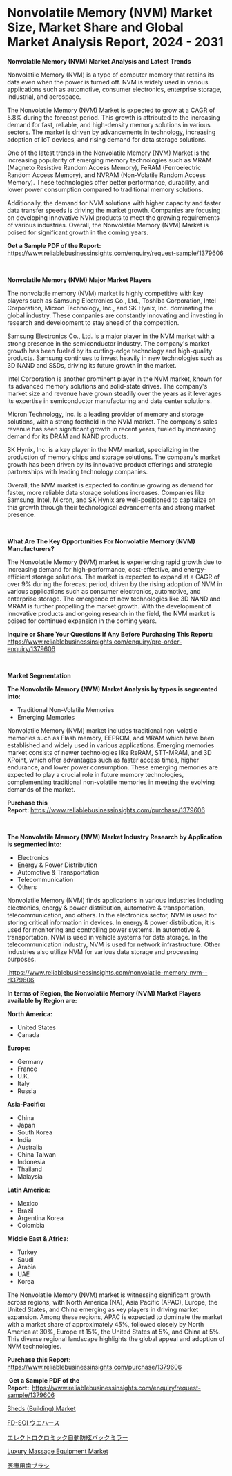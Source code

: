 <p><h1>Nonvolatile Memory (NVM) Market Size, Market Share and Global Market Analysis Report, 2024 - 2031</h1></p><p><strong>Nonvolatile Memory (NVM) Market Analysis and Latest Trends</strong></p>
<p><p>Nonvolatile Memory (NVM) is a type of computer memory that retains its data even when the power is turned off. NVM is widely used in various applications such as automotive, consumer electronics, enterprise storage, industrial, and aerospace.</p><p>The Nonvolatile Memory (NVM) Market is expected to grow at a CAGR of 5.8% during the forecast period. This growth is attributed to the increasing demand for fast, reliable, and high-density memory solutions in various sectors. The market is driven by advancements in technology, increasing adoption of IoT devices, and rising demand for data storage solutions.</p><p>One of the latest trends in the Nonvolatile Memory (NVM) Market is the increasing popularity of emerging memory technologies such as MRAM (Magneto Resistive Random Access Memory), FeRAM (Ferroelectric Random Access Memory), and NVRAM (Non-Volatile Random Access Memory). These technologies offer better performance, durability, and lower power consumption compared to traditional memory solutions.</p><p>Additionally, the demand for NVM solutions with higher capacity and faster data transfer speeds is driving the market growth. Companies are focusing on developing innovative NVM products to meet the growing requirements of various industries. Overall, the Nonvolatile Memory (NVM) Market is poised for significant growth in the coming years.</p></p>
<p><strong>Get a Sample PDF of the Report:&nbsp;</strong> <a href="https://www.reliablebusinessinsights.com/enquiry/request-sample/1379606">https://www.reliablebusinessinsights.com/enquiry/request-sample/1379606</a></p>
<p>&nbsp;</p>
<p><strong>Nonvolatile Memory (NVM) Major Market Players</strong></p>
<p><p>The nonvolatile memory (NVM) market is highly competitive with key players such as Samsung Electronics Co., Ltd., Toshiba Corporation, Intel Corporation, Micron Technology, Inc., and SK Hynix, Inc. dominating the global industry. These companies are constantly innovating and investing in research and development to stay ahead of the competition.</p><p>Samsung Electronics Co., Ltd. is a major player in the NVM market with a strong presence in the semiconductor industry. The company's market growth has been fueled by its cutting-edge technology and high-quality products. Samsung continues to invest heavily in new technologies such as 3D NAND and SSDs, driving its future growth in the market.</p><p>Intel Corporation is another prominent player in the NVM market, known for its advanced memory solutions and solid-state drives. The company's market size and revenue have grown steadily over the years as it leverages its expertise in semiconductor manufacturing and data center solutions.</p><p>Micron Technology, Inc. is a leading provider of memory and storage solutions, with a strong foothold in the NVM market. The company's sales revenue has seen significant growth in recent years, fueled by increasing demand for its DRAM and NAND products.</p><p>SK Hynix, Inc. is a key player in the NVM market, specializing in the production of memory chips and storage solutions. The company's market growth has been driven by its innovative product offerings and strategic partnerships with leading technology companies.</p><p>Overall, the NVM market is expected to continue growing as demand for faster, more reliable data storage solutions increases. Companies like Samsung, Intel, Micron, and SK Hynix are well-positioned to capitalize on this growth through their technological advancements and strong market presence.</p></p>
<p>&nbsp;</p>
<p><strong>What Are The Key Opportunities For Nonvolatile Memory (NVM) Manufacturers?</strong></p>
<p><p>The Nonvolatile Memory (NVM) market is experiencing rapid growth due to increasing demand for high-performance, cost-effective, and energy-efficient storage solutions. The market is expected to expand at a CAGR of over 9% during the forecast period, driven by the rising adoption of NVM in various applications such as consumer electronics, automotive, and enterprise storage. The emergence of new technologies like 3D NAND and MRAM is further propelling the market growth. With the development of innovative products and ongoing research in the field, the NVM market is poised for continued expansion in the coming years.</p></p>
<p><strong>Inquire or Share Your Questions If Any Before Purchasing This Report:</strong> <a href="https://www.reliablebusinessinsights.com/enquiry/pre-order-enquiry/1379606">https://www.reliablebusinessinsights.com/enquiry/pre-order-enquiry/1379606</a></p>
<p>&nbsp;</p>
<p><strong>Market Segmentation</strong></p>
<p><strong>The Nonvolatile Memory (NVM) Market Analysis by types is segmented into:</strong></p>
<p><ul><li>Traditional Non-Volatile Memories</li><li>Emerging Memories</li></ul></p>
<p><p>Nonvolatile Memory (NVM) market includes traditional non-volatile memories such as Flash memory, EEPROM, and MRAM which have been established and widely used in various applications. Emerging memories market consists of newer technologies like ReRAM, STT-MRAM, and 3D XPoint, which offer advantages such as faster access times, higher endurance, and lower power consumption. These emerging memories are expected to play a crucial role in future memory technologies, complementing traditional non-volatile memories in meeting the evolving demands of the market.</p></p>
<p><strong>Purchase this Report:&nbsp;</strong><a href="https://www.reliablebusinessinsights.com/purchase/1379606">https://www.reliablebusinessinsights.com/purchase/1379606</a></p>
<p>&nbsp;</p>
<p><strong>The Nonvolatile Memory (NVM) Market Industry Research by Application is segmented into:</strong></p>
<p><ul><li>Electronics</li><li>Energy & Power Distribution</li><li>Automotive & Transportation</li><li>Telecommunication</li><li>Others</li></ul></p>
<p><p>Nonvolatile Memory (NVM) finds applications in various industries including electronics, energy & power distribution, automotive & transportation, telecommunication, and others. In the electronics sector, NVM is used for storing critical information in devices. In energy & power distribution, it is used for monitoring and controlling power systems. In automotive & transportation, NVM is used in vehicle systems for data storage. In the telecommunication industry, NVM is used for network infrastructure. Other industries also utilize NVM for various data storage and processing purposes.</p></p>
<p><a href="https://www.reliablebusinessinsights.com/nonvolatile-memory-nvm--r1379606">&nbsp;https://www.reliablebusinessinsights.com/nonvolatile-memory-nvm--r1379606</a></p>
<p><strong>In terms of Region, the Nonvolatile Memory (NVM) Market Players available by Region are:</strong></p>
<p>
    <p> <strong> North America: </strong>
        <ul>
            <li>United States</li>
            <li>Canada</li>
        </ul>
        </p> 
    <p> <strong> Europe: </strong>
        <ul>
            <li>Germany</li>
            <li>France</li>
            <li>U.K.</li>
            <li>Italy</li>
            <li>Russia</li>
        </ul>
        </p> 
    <p> <strong> Asia-Pacific: </strong>
        <ul>
            <li>China</li>
            <li>Japan</li>
            <li>South Korea</li>
            <li>India</li>
            <li>Australia</li>
            <li>China Taiwan</li>
            <li>Indonesia</li>
            <li>Thailand</li>
            <li>Malaysia</li>
        </ul>
        </p> 
    <p> <strong> Latin America: </strong>
        <ul>
            <li>Mexico</li>
            <li>Brazil</li>
            <li>Argentina Korea</li>
            <li>Colombia</li>
        </ul>
        </p> 
    <p> <strong> Middle East & Africa: </strong>
        <ul>
            <li>Turkey</li>
            <li>Saudi</li>
            <li>Arabia</li>
            <li>UAE</li>
            <li>Korea</li>
        </ul>
    </p>
    </p>
<p><p>The Nonvolatile Memory (NVM) market is witnessing significant growth across regions, with North America (NA), Asia Pacific (APAC), Europe, the United States, and China emerging as key players in driving market expansion. Among these regions, APAC is expected to dominate the market with a market share of approximately 45%, followed closely by North America at 30%, Europe at 15%, the United States at 5%, and China at 5%. This diverse regional landscape highlights the global appeal and adoption of NVM technologies.</p></p>
<p><strong>Purchase this Report: </strong><a href="https://www.reliablebusinessinsights.com/purchase/1379606">https://www.reliablebusinessinsights.com/purchase/1379606</a></p>
<p>&nbsp;<strong>Get a Sample PDF of the Report:&nbsp;&nbsp;</strong><a href="https://www.reliablebusinessinsights.com/enquiry/request-sample/1379606">https://www.reliablebusinessinsights.com/enquiry/request-sample/1379606</a></p>
<p><strong></strong></p>
<p><p><a href="https://github.com/anggakarna133/Market-Research-Report-List-1/blob/main/sheds-building-market.md">Sheds (Building) Market</a></p><p><a href="https://github.com/avwofrml53535/Market-Research-Report-List-2/blob/main/9325964147890.md">FD-SOI ウエハース</a></p><p><a href="https://github.com/JanickJohns/Market-Research-Report-List-1/blob/main/1753783147889.md">エレクトロクロミック自動防眩バックミラー</a></p><p><a href="https://github.com/mateobossinovero/Market-Research-Report-List-1/blob/main/luxury-massage-equipment-market.md">Luxury Massage Equipment Market</a></p><p><a href="https://medium.com/@elmorunolfsson2023/%E6%AD%AF%E7%A7%91%E7%94%A8%E6%AD%AF%E3%83%96%E3%83%A9%E3%82%B7%E6%A5%AD%E7%95%8C%E5%88%86%E6%9E%90%E3%83%AC%E3%83%9D%E3%83%BC%E3%83%88-%E5%B8%82%E5%A0%B4%E8%A6%8F%E6%A8%A1-%E3%82%B7%E3%82%A7%E3%82%A2-%E3%82%A2%E3%83%97%E3%83%AA%E3%82%B1%E3%83%BC%E3%82%B7%E3%83%A7%E3%83%B3%E5%88%A5-%E5%9C%B0%E5%9F%9F%E5%88%A5%E3%81%AE%E3%83%88%E3%83%AC%E3%83%B3%E3%83%89-%E7%AB%B6%E4%BA%89%E6%88%A6%E7%95%A5-2024%E5%B9%B4-2031%E5%B9%B4-0a41bebf8c98">医療用歯ブラシ</a></p></p>